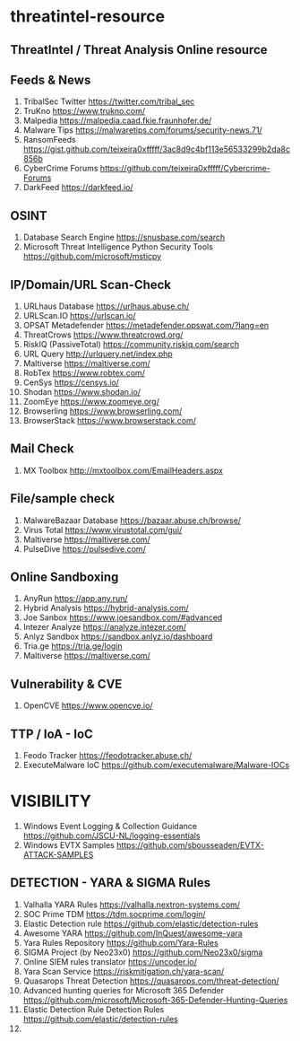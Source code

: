 # threatintel-resource
## ThreatIntel / Threat Analysis Online resource

## Feeds & News
1. TribalSec Twitter https://twitter.com/tribal_sec
2. TruKno https://www.trukno.com/
3. Malpedia https://malpedia.caad.fkie.fraunhofer.de/ 
4. Malware Tips https://malwaretips.com/forums/security-news.71/
5. RansomFeeds https://gist.github.com/teixeira0xfffff/3ac8d9c4bf113e56533299b2da8c856b
6. CyberCrime Forums https://github.com/teixeira0xfffff/Cybercrime-Forums
7. DarkFeed https://darkfeed.io/

## OSINT
1. Database Search Engine https://snusbase.com/search
2. Microsoft Threat Intelligence Python Security Tools https://github.com/microsoft/msticpy

## IP/Domain/URL Scan-Check
1. URLhaus Database https://urlhaus.abuse.ch/
2. URLScan.IO https://urlscan.io/
3. OPSAT Metadefender https://metadefender.opswat.com/?lang=en
4. ThreatCrows https://www.threatcrowd.org/
5. RiskIQ (PassiveTotal) https://community.riskiq.com/search
6. URL Query http://urlquery.net/index.php 
7. Maltiverse https://maltiverse.com/
8. RobTex https://www.robtex.com/
9. CenSys https://censys.io/
10. Shodan https://www.shodan.io/
11. ZoomEye https://www.zoomeye.org/
12. Browserling https://www.browserling.com/
13. BrowserStack https://www.browserstack.com/

## Mail Check
1. MX Toolbox http://mxtoolbox.com/EmailHeaders.aspx 

## File/sample check
1. MalwareBazaar Database https://bazaar.abuse.ch/browse/ 
2. Virus Total https://www.virustotal.com/gui/
3. Maltiverse https://maltiverse.com/
4. PulseDive https://pulsedive.com/

## Online Sandboxing
1. AnyRun https://app.any.run/
2. Hybrid Analysis https://hybrid-analysis.com/
3. Joe Sanbox https://www.joesandbox.com/#advanced
4. Intezer Analyze https://analyze.intezer.com/
5. Anlyz Sandbox https://sandbox.anlyz.io/dashboard
6. Tria.ge https://tria.ge/login 
7. Maltiverse https://maltiverse.com/

## Vulnerability & CVE
1. OpenCVE https://www.opencve.io/

## TTP / IoA - IoC 
1. Feodo Tracker https://feodotracker.abuse.ch/
2. ExecuteMalware IoC https://github.com/executemalware/Malware-IOCs

# VISIBILITY
1. Windows Event Logging & Collection Guidance https://github.com/JSCU-NL/logging-essentials
2. Windows EVTX Samples https://github.com/sbousseaden/EVTX-ATTACK-SAMPLES

## DETECTION - YARA & SIGMA Rules
1. Valhalla YARA Rules https://valhalla.nextron-systems.com/
2. SOC Prime TDM https://tdm.socprime.com/login/
3. Elastic Detection rule https://github.com/elastic/detection-rules
4. Awesome YARA https://github.com/InQuest/awesome-yara 
5. Yara Rules Repository https://github.com/Yara-Rules
6. SIGMA Project (by Neo23x0) https://github.com/Neo23x0/sigma
7. Online SIEM rules translator https://uncoder.io/ 
8. Yara Scan Service https://riskmitigation.ch/yara-scan/
9. Quasarops Threat Detection https://quasarops.com/threat-detection/
10. Advanced hunting queries for Microsoft 365 Defender https://github.com/microsoft/Microsoft-365-Defender-Hunting-Queries
11. Elastic Detection Rule Detection Rules https://github.com/elastic/detection-rules
12. 
